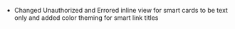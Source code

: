 - Changed Unauthorized and Errored inline view for smart cards to be text only and added color theming for smart link titles